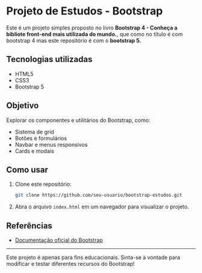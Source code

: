 # Projeto de Estudos - Bootstrap

Este é um projeto simples proposto no livro **Bootstrap 4 - Conheça a bibliote front-end mais utilizada do mundo.**, que como no título é com bootstrap 4 mas este repositório é com o **bootstrap 5.**

## Tecnologias utilizadas

- HTML5
- CSS3
- Bootstrap 5

## Objetivo

Explorar os componentes e utilitários do Bootstrap, como:

- Sistema de grid
- Botões e formulários
- Navbar e menus responsivos
- Cards e modais

## Como usar

1. Clone este repositório:
   ```bash
   git clone https://github.com/seu-usuario/bootstrap-estudos.git
   ```
2. Abra o arquivo `index.html` em um navegador para visualizar o projeto.

## Referências

- [Documentação oficial do Bootstrap](https://getbootstrap.com/)

---

Este projeto é apenas para fins educacionais. Sinta-se à vontade para modificar e testar diferentes recursos do Bootstrap!
